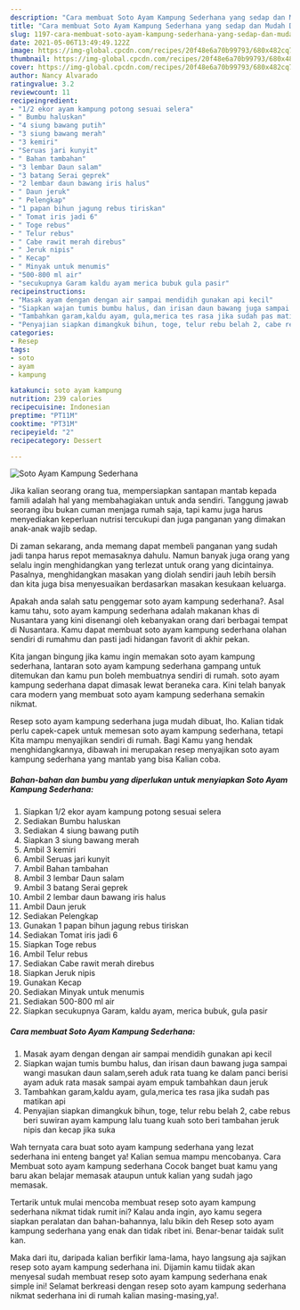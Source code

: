 ```yaml
---
description: "Cara membuat Soto Ayam Kampung Sederhana yang sedap dan Mudah Dibuat"
title: "Cara membuat Soto Ayam Kampung Sederhana yang sedap dan Mudah Dibuat"
slug: 1197-cara-membuat-soto-ayam-kampung-sederhana-yang-sedap-dan-mudah-dibuat
date: 2021-05-06T13:49:49.122Z
image: https://img-global.cpcdn.com/recipes/20f48e6a70b99793/680x482cq70/soto-ayam-kampung-sederhana-foto-resep-utama.jpg
thumbnail: https://img-global.cpcdn.com/recipes/20f48e6a70b99793/680x482cq70/soto-ayam-kampung-sederhana-foto-resep-utama.jpg
cover: https://img-global.cpcdn.com/recipes/20f48e6a70b99793/680x482cq70/soto-ayam-kampung-sederhana-foto-resep-utama.jpg
author: Nancy Alvarado
ratingvalue: 3.2
reviewcount: 11
recipeingredient:
- "1/2 ekor ayam kampung potong sesuai selera"
- " Bumbu haluskan"
- "4 siung bawang putih"
- "3 siung bawang merah"
- "3 kemiri"
- "Seruas jari kunyit"
- " Bahan tambahan"
- "3 lembar Daun salam"
- "3 batang Serai geprek"
- "2 lembar daun bawang iris halus"
- " Daun jeruk"
- " Pelengkap"
- "1 papan bihun jagung rebus tiriskan"
- " Tomat iris jadi 6"
- " Toge rebus"
- " Telur rebus"
- " Cabe rawit merah direbus"
- " Jeruk nipis"
- " Kecap"
- " Minyak untuk menumis"
- "500-800 ml air"
- "secukupnya Garam kaldu ayam merica bubuk gula pasir"
recipeinstructions:
- "Masak ayam dengan dengan air sampai mendidih gunakan api kecil"
- "Siapkan wajan tumis bumbu halus, dan irisan daun bawang juga sampai wangi masukan daun salam,sereh aduk rata tuang ke dalam panci berisi ayam aduk rata masak sampai ayam empuk tambahkan daun jeruk"
- "Tambahkan garam,kaldu ayam, gula,merica tes rasa jika sudah pas matikan api"
- "Penyajian siapkan dimangkuk bihun, toge, telur rebu belah 2, cabe rebus beri suwiran ayam kampung lalu tuang kuah soto beri tambahan jeruk nipis dan kecap jika suka"
categories:
- Resep
tags:
- soto
- ayam
- kampung

katakunci: soto ayam kampung 
nutrition: 239 calories
recipecuisine: Indonesian
preptime: "PT11M"
cooktime: "PT31M"
recipeyield: "2"
recipecategory: Dessert

---
```



![Soto Ayam Kampung Sederhana](https://img-global.cpcdn.com/recipes/20f48e6a70b99793/680x482cq70/soto-ayam-kampung-sederhana-foto-resep-utama.jpg)

Jika kalian seorang orang tua, mempersiapkan santapan mantab kepada famili adalah hal yang membahagiakan untuk anda sendiri. Tanggung jawab seorang ibu bukan cuman menjaga rumah saja, tapi kamu juga harus menyediakan keperluan nutrisi tercukupi dan juga panganan yang dimakan anak-anak wajib sedap.

Di zaman  sekarang, anda memang dapat membeli panganan yang sudah jadi tanpa harus repot memasaknya dahulu. Namun banyak juga orang yang selalu ingin menghidangkan yang terlezat untuk orang yang dicintainya. Pasalnya, menghidangkan masakan yang diolah sendiri jauh lebih bersih dan kita juga bisa menyesuaikan berdasarkan masakan kesukaan keluarga. 



Apakah anda salah satu penggemar soto ayam kampung sederhana?. Asal kamu tahu, soto ayam kampung sederhana adalah makanan khas di Nusantara yang kini disenangi oleh kebanyakan orang dari berbagai tempat di Nusantara. Kamu dapat membuat soto ayam kampung sederhana olahan sendiri di rumahmu dan pasti jadi hidangan favorit di akhir pekan.

Kita jangan bingung jika kamu ingin memakan soto ayam kampung sederhana, lantaran soto ayam kampung sederhana gampang untuk ditemukan dan kamu pun boleh membuatnya sendiri di rumah. soto ayam kampung sederhana dapat dimasak lewat beraneka cara. Kini telah banyak cara modern yang membuat soto ayam kampung sederhana semakin nikmat.

Resep soto ayam kampung sederhana juga mudah dibuat, lho. Kalian tidak perlu capek-capek untuk memesan soto ayam kampung sederhana, tetapi Kita mampu menyajikan sendiri di rumah. Bagi Kamu yang hendak menghidangkannya, dibawah ini merupakan resep menyajikan soto ayam kampung sederhana yang mantab yang bisa Kalian coba.

<!--inarticleads1-->

##### Bahan-bahan dan bumbu yang diperlukan untuk menyiapkan Soto Ayam Kampung Sederhana:

1. Siapkan 1/2 ekor ayam kampung potong sesuai selera
1. Sediakan  Bumbu haluskan
1. Sediakan 4 siung bawang putih
1. Siapkan 3 siung bawang merah
1. Ambil 3 kemiri
1. Ambil Seruas jari kunyit
1. Ambil  Bahan tambahan
1. Ambil 3 lembar Daun salam
1. Ambil 3 batang Serai geprek
1. Ambil 2 lembar daun bawang iris halus
1. Ambil  Daun jeruk
1. Sediakan  Pelengkap
1. Gunakan 1 papan bihun jagung rebus tiriskan
1. Sediakan  Tomat iris jadi 6
1. Siapkan  Toge rebus
1. Ambil  Telur rebus
1. Sediakan  Cabe rawit merah direbus
1. Siapkan  Jeruk nipis
1. Gunakan  Kecap
1. Sediakan  Minyak untuk menumis
1. Sediakan 500-800 ml air
1. Siapkan secukupnya Garam, kaldu ayam, merica bubuk, gula pasir




<!--inarticleads2-->

##### Cara membuat Soto Ayam Kampung Sederhana:

1. Masak ayam dengan dengan air sampai mendidih gunakan api kecil
1. Siapkan wajan tumis bumbu halus, dan irisan daun bawang juga sampai wangi masukan daun salam,sereh aduk rata tuang ke dalam panci berisi ayam aduk rata masak sampai ayam empuk tambahkan daun jeruk
1. Tambahkan garam,kaldu ayam, gula,merica tes rasa jika sudah pas matikan api
1. Penyajian siapkan dimangkuk bihun, toge, telur rebu belah 2, cabe rebus beri suwiran ayam kampung lalu tuang kuah soto beri tambahan jeruk nipis dan kecap jika suka




Wah ternyata cara buat soto ayam kampung sederhana yang lezat sederhana ini enteng banget ya! Kalian semua mampu mencobanya. Cara Membuat soto ayam kampung sederhana Cocok banget buat kamu yang baru akan belajar memasak ataupun untuk kalian yang sudah jago memasak.

Tertarik untuk mulai mencoba membuat resep soto ayam kampung sederhana nikmat tidak rumit ini? Kalau anda ingin, ayo kamu segera siapkan peralatan dan bahan-bahannya, lalu bikin deh Resep soto ayam kampung sederhana yang enak dan tidak ribet ini. Benar-benar taidak sulit kan. 

Maka dari itu, daripada kalian berfikir lama-lama, hayo langsung aja sajikan resep soto ayam kampung sederhana ini. Dijamin kamu tiidak akan menyesal sudah membuat resep soto ayam kampung sederhana enak simple ini! Selamat berkreasi dengan resep soto ayam kampung sederhana nikmat sederhana ini di rumah kalian masing-masing,ya!.

